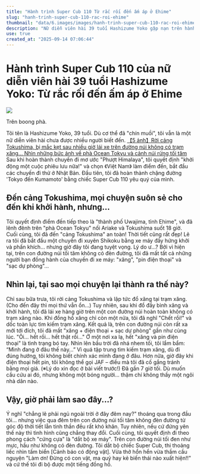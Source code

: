 ```yaml
---
title: "Hành trình Super Cub 110 Từ rắc rối đến ấm áp ở Ehime"
slug: "hanh-trinh-super-cub-110-rac-roi-ehime"
thumbnail: "data/6.images/images/hanh-trinh-super-cub-110-rac-roi-ehime.webp"
description: "Nữ diễn viên hài 39 tuổi Hashizume Yoko gặp nạn trên hành trình Super Cub 110 ở Ehime, nhưng lại cảm động trước sự giúp đỡ của người dân địa phương."
use: true
created_at: "2025-09-14 07:06:44"
---
```


# Hành trình Super Cub 110 của nữ diễn viên hài 39 tuổi Hashizume Yoko: Từ rắc rối đến ấm áp ở Ehime

![](/images/20250913-00010003-bepal-000-1-view.webp)

Trên boong phà.

Tôi tên là Hashizume Yoko, 39 tuổi. Dù cơ thể đã "chín muồi", tôi vẫn là một nữ diễn viên hài chưa được nhiều người biết đến.
[【5 ảnh】Rời cảng Tokushima, bị mắc kẹt sau nhiều giờ lái xe trên đường núi không có trạm xăng... Nhìn những bức ảnh về phà Ocean Tokyu và cảnh núi rừng tối tăm](https://www.bepal.net/gallery/579234?from=566616&PAGE=1-5&utm_source=news.yahoo.co.jp&utm_medium=referral&utm_campaign=imagepage_link)
Sau khi hoàn thành chuyến đi mơ ước "Phượt Himalaya", tôi quyết định "khởi động một cuộc phiêu lưu nữa!" và chọn 《Việt Nam》 làm điểm đến, bắt đầu các chuyến đi thử ở Nhật Bản. Đầu tiên, tôi đã hoàn thành chặng đường 'Tokyo đến Kumamoto' bằng chiếc Super Cub 110 yêu quý của mình.

## Đến cảng Tokushima, mọi chuyện suôn sẻ cho đến khi khởi hành, nhưng...

Tôi quyết định điểm đến tiếp theo là "thành phố Uwajima, tỉnh Ehime", và đã lênh đênh trên "phà Ocean Tokyu" nối Ariake và Tokushima suốt 18 giờ. Cuối cùng, tôi đã đến "cảng Tokushima" an toàn!
Thời tiết cũng rất đẹp! Lẽ ra tôi đã bắt đầu một chuyến đi xuyên Shikoku bằng xe máy đầy hứng khởi và phấn khích... nhưng giờ đây tôi đang tuyệt vọng.
Lý do ư...?
Bởi vì hiện tại, trên con đường núi tối tăm không có đèn đường, tôi đã mất tất cả những người bạn đồng hành của chuyến đi xe máy: "xăng", "pin điện thoại" và "sạc dự phòng"...

## Nhìn lại, tại sao mọi chuyện lại thành ra thế này?

Chỉ sau bữa trưa, tôi rời cảng Tokushima và lập tức đổ xăng tại trạm xăng. (Cho đến đây thì mọi thứ vẫn ổn...) Tuy nhiên, sau khi đổ đầy bình xăng và khởi hành, tôi đã lái xe hàng giờ trên một con đường núi hoàn toàn không có trạm xăng nào.
Khi đồng hồ xăng chỉ còn một nửa, tôi đã nghĩ "Chết rồi!" và dốc toàn lực tìm kiếm trạm xăng. Kết quả là, trên con đường núi còn rất xa mới tới đích, tôi đã mất "xăng + điện thoại + sạc dự phòng" gần như cùng lúc.
"Ôi… hết rồi… hết thật rồi…"
Ở một nơi xa lạ, hết "xăng và pin điện thoại" là tình trạng bó tay. Nhìn lên bầu trời đã nhá nhem tối, tôi lẩm bẩm: “Mình đang ở đâu thế này…”
Vì quá tập trung tìm kiếm trạm xăng, dù đi đúng hướng, tôi không biết chính xác mình đang ở đâu. Hơn nữa, giờ đây khi điện thoại hết pin, tôi không thể gọi JAF – điều mà tôi đã cố gắng tránh bằng mọi giá. (※Lý do xin đọc ở bài viết trước!)
Đã gần 7 giờ tối. Dù muốn cầu cứu ai đó, nhưng không một bóng người... thậm chí không thấy một ngôi nhà dân nào.

## Vậy, giờ phải làm sao đây...?

Ý nghĩ "chẳng lẽ phải ngủ ngoài trời ở đây đêm nay?" thoáng qua trong đầu tôi... nhưng việc qua đêm trên con đường núi tối tăm không đèn đường từ góc độ thời tiết lẫn tinh thần đều rất khó khăn.
Tuy nhiên, nếu cứ đứng yên thế này thì tình hình cũng chẳng thay đổi. Cuối cùng, tôi quyết định đi theo phong cách "cứng cựa" là "dắt bộ xe máy".
Trên con đường núi tối đen như mực, hầu như không có đèn đường. Tôi dắt bộ chiếc Super Cub, thi thoảng liếc nhìn tấm biển [Cảnh báo có động vật].
Vừa thở hổn hển vừa thầm cầu nguyện "Làm ơn! Đừng có con vật, ma quỷ hay kẻ biến thái nào xuất hiện!!" và cứ thế tôi đi bộ được một tiếng đồng hồ.